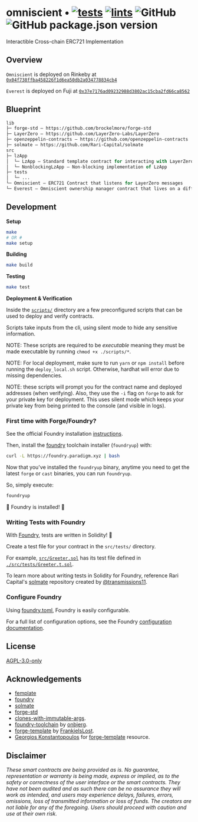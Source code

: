 # omniscient • [![tests](https://github.com/zksoju/omniscient/actions/workflows/tests.yml/badge.svg)](https://github.com/zksoju/omniscient/actions/workflows/tests.yml) [![lints](https://github.com/zksoju/omniscient/actions/workflows/lints.yml/badge.svg)](https://github.com/zksoju/omniscient/actions/workflows/lints.yml) ![GitHub](https://img.shields.io/github/license/zksoju/omniscient) ![GitHub package.json version](https://img.shields.io/github/package-json/v/zksoju/omniscient)

Interactible Cross-chain ERC721 Implementation

## Overview

`Omniscient` is deployed on Rinkeby at [`0x04f738ffba458226f1d6ea50db2a034778834cb4`](https://rinkeby.etherscan.io/address/0x04f738ffba458226f1d6ea50db2a034778834cb4)

`Everest` is deployed on Fuji at [`0x37e7176ad09232988d3802ac15cba2fd66ca8562`](https://testnet.snowtrace.io/address/0x37e7176ad09232988d3802ac15cba2fd66ca8562)

## Blueprint

```ml
lib
├─ forge-std — https://github.com/brockelmore/forge-std
├─ LayerZero — https://github.com/LayerZero-Labs/LayerZero
├─ openzeppelin-contracts — https://github.com/openzeppelin-contracts
├─ solmate — https://github.com/Rari-Capital/solmate
src
├─ lzApp
│  └─ LzApp — Standard template contract for interacting with LayerZero messaging protocol
│  └─ NonblockingLzApp — Non-blocking implementation of LzApp
├─ tests
│  └─ ...
└─ Omniscient — ERC721 Contract that listens for LayerZero messages
└─ Everest — Omniscient ownership manager contract that lives on a different chain
```

## Development

**Setup**

```bash
make
# OR #
make setup
```

**Building**

```bash
make build
```

**Testing**

```bash
make test
```

**Deployment & Verification**

Inside the [`scripts/`](./scripts/) directory are a few preconfigured scripts that can be used to deploy and verify contracts.

Scripts take inputs from the cli, using silent mode to hide any sensitive information.

NOTE: These scripts are required to be _executable_ meaning they must be made executable by running `chmod +x ./scripts/*`.

NOTE: For local deployment, make sure to run `yarn` or `npm install` before running the `deploy_local.sh` script. Otherwise, hardhat will error due to missing dependencies.

NOTE: these scripts will prompt you for the contract name and deployed addresses (when verifying). Also, they use the `-i` flag on `forge` to ask for your private key for deployment. This uses silent mode which keeps your private key from being printed to the console (and visible in logs).

### First time with Forge/Foundry?

See the official Foundry installation [instructions](https://github.com/gakonst/foundry/blob/master/README.md#installation).

Then, install the [foundry](https://github.com/gakonst/foundry) toolchain installer (`foundryup`) with:

```bash
curl -L https://foundry.paradigm.xyz | bash
```

Now that you've installed the `foundryup` binary,
anytime you need to get the latest `forge` or `cast` binaries,
you can run `foundryup`.

So, simply execute:

```bash
foundryup
```

🎉 Foundry is installed! 🎉

### Writing Tests with Foundry

With [Foundry](https://gakonst.xyz), tests are written in Solidity! 🥳

Create a test file for your contract in the `src/tests/` directory.

For example, [`src/Greeter.sol`](./src/Greeter.sol) has its test file defined in [`./src/tests/Greeter.t.sol`](./src/tests/Greeter.t.sol).

To learn more about writing tests in Solidity for Foundry, reference Rari Capital's [solmate](https://github.com/Rari-Capital/solmate/tree/main/src/test) repository created by [@transmissions11](https://twitter.com/transmissions11).

### Configure Foundry

Using [foundry.toml](./foundry.toml), Foundry is easily configurable.

For a full list of configuration options, see the Foundry [configuration documentation](https://github.com/gakonst/foundry/blob/master/config/README.md#all-options).

## License

[AGPL-3.0-only](https://github.com/abigger87/femplate/blob/master/LICENSE)

## Acknowledgements

-   [femplate](https://github.com/abigger87/femplate)
-   [foundry](https://github.com/gakonst/foundry)
-   [solmate](https://github.com/Rari-Capital/solmate)
-   [forge-std](https://github.com/brockelmore/forge-std)
-   [clones-with-immutable-args](https://github.com/wighawag/clones-with-immutable-args).
-   [foundry-toolchain](https://github.com/onbjerg/foundry-toolchain) by [onbjerg](https://github.com/onbjerg).
-   [forge-template](https://github.com/FrankieIsLost/forge-template) by [FrankieIsLost](https://github.com/FrankieIsLost).
-   [Georgios Konstantopoulos](https://github.com/gakonst) for [forge-template](https://github.com/gakonst/forge-template) resource.

## Disclaimer

_These smart contracts are being provided as is. No guarantee, representation or warranty is being made, express or implied, as to the safety or correctness of the user interface or the smart contracts. They have not been audited and as such there can be no assurance they will work as intended, and users may experience delays, failures, errors, omissions, loss of transmitted information or loss of funds. The creators are not liable for any of the foregoing. Users should proceed with caution and use at their own risk._
